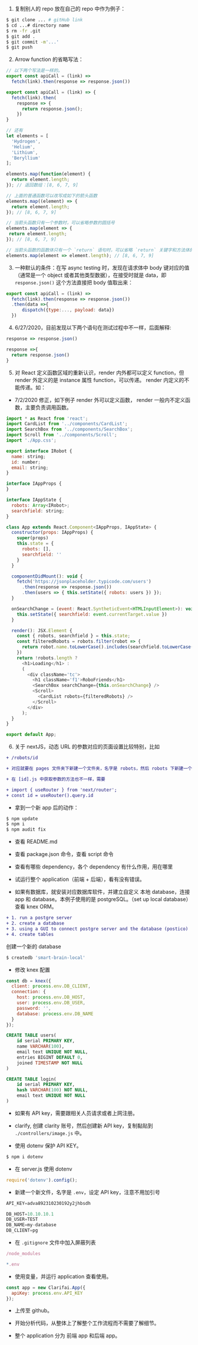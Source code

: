 1. 复制别人的 repo 放在自己的 repo 中作为例子：

```bash
$ git clone ... # gitHub link
$ cd ...# directory name
$ rm -fr .git
$ git add .
$ git commit -m'...'
$ git push
```

2. Arrow function 的省略写法：

```js
// 以下两个写法是一样的。
export const apiCall = (link) =>
  fetch(link).then(response => response.json())

export const apiCall = (link) => {
  fetch(link).then(
    response => {
      return response.json();
    })
}

// 还有
let elements = [
  'Hydrogen',
  'Helium',
  'Lithium',
  'Beryllium'
];

elements.map(function(element) { 
  return element.length; 
}); // 返回数组：[8, 6, 7, 9]

// 上面的普通函数可以改写成如下的箭头函数
elements.map((element) => {
  return element.length;
}); // [8, 6, 7, 9]

// 当箭头函数只有一个参数时，可以省略参数的圆括号
elements.map(element => {
 return element.length;
}); // [8, 6, 7, 9]

// 当箭头函数的函数体只有一个 `return` 语句时，可以省略 `return` 关键字和方法体的花括号
elements.map(element => element.length); // [8, 6, 7, 9]
```

3. 一种默认的条件：在写 async testing 时，发现在请求体中 body 键对应的值（通常是一个 object 或者其他类型数据），在接受时就是 data，即 `response.json()` 这个方法直接把 body 值取出来：
```js
export const apiCall = (link) =>
  fetch(link).then(response => response.json())
  .then(data =>{
      dispatch({type:..., payload: data})
  })
```

4. 6/27/2020，目前发现以下两个语句在测试过程中不一样，后面解释:
```js
response => response.json()
```
```js
response =>{
  return response.json()
}
```

5. 对 React 定义函数区域的重新认识，render 内外都可以定义 function，但 render 外定义的是 instance 属性 function，可以传递。 render 内定义的不能传递。如：

- 7/2/2020 修正，如下例子 render 外可以定义函数， render 一般内不定义函数，主要负责调用函数。

```js
import * as React from 'react';
import CardList from '../components/CardList';
import SearchBox from '../components/SearchBox';
import Scroll from '../components/Scroll';
import './App.css';

export interface IRobot {
  name: string;
  id: number;
  email: string;
}

interface IAppProps {
}

interface IAppState {
  robots: Array<IRobot>;
  searchfield: string;
}

class App extends React.Component<IAppProps, IAppState> {
  constructor(props: IAppProps) {
    super(props)
    this.state = {
      robots: [],
      searchfield: ''
    }
  }

  componentDidMount(): void {
    fetch('https://jsonplaceholder.typicode.com/users')
      .then(response => response.json())
      .then(users => { this.setState({ robots: users }) });
  }

  onSearchChange = (event: React.SyntheticEvent<HTMLInputElement>): void => {
    this.setState({ searchfield: event.currentTarget.value })
  }

  render(): JSX.Element {
    const { robots, searchfield } = this.state;
    const filteredRobots = robots.filter(robot => {
      return robot.name.toLowerCase().includes(searchfield.toLowerCase());
    })
    return !robots.length ?
      <h1>Loading</h1> :
      (
        <div className='tc'>
          <h1 className='f1'>RoboFriends</h1>
          <SearchBox searchChange={this.onSearchChange} />
          <Scroll>
            <CardList robots={filteredRobots} />
          </Scroll>
        </div>
      );
  }
}

export default App;
```

6. 关于 nextJS，动态 URL 的参数对应的页面设置比较特别，比如
```diff
+ /robots/id

+ 对应就要在 pages 文件夹下新建一个文件夹，名字是 robots，然后 robots 下新建一个新文件，叫做 [id].js

+ 在 [id].js 中获取参数的方法也不一样，需要 

+ import { useRouter } from 'next/router';
+ const id = useRouter().query.id
```

- 拿到一个新 app 后的动作：
```bash
$ npm update
$ npm i
$ npm audit fix
```

- 查看 README.md
- 查看 package.json 命令，查看 script 命令
- 查看有哪些 dependency，各个 dependency 有什么作用，用在哪里

- 试运行整个 application（前端 + 后端），看有没有错误。
- 如果有数据库，就安装对应数据库软件，并建立自定义 本地 database，连接 app 和 database。本例子使用的是 postgreSQL。（set up local database） 查看 knex ORM。

```diff
+ 1. run a postgre server
+ 2. create a database
+ 3. using a GUI to connect postgre server and the database (postico)
+ 4. create tables
```

创建一个新的 database
```bash
$ createdb 'smart-brain-local'
```

- 修改 knex 配置
```js
const db = knex({
  client: process.env.DB_CLIENT,
  connection: {
    host: process.env.DB_HOST,
    user: process.env.DB_USER,
    password: '',
    database: process.env.DB_NAME
  }
});
```

```sql
CREATE TABLE users(
    id serial PRIMARY KEY,
    name VARCHAR(100),
    email text UNIQUE NOT NULL,
    entries BIGINT DEFAULT 0,
    joined TIMESTAMP NOT NULL
)
```

```sql
CREATE TABLE login(
    id serial PRIMARY KEY,
    hash VARCHAR(100) NOT NULL,
    email text UNIQUE NOT NULL
)
```

- 如果有 API key，需要跟相关人员请求或者上网注册。

- clarify, 创建 clarity 账号，然后创建新 API key，复制黏贴到 `./controllers/image.js` 中。

- 使用 dotenv 保护 API KEY。
```bash
$ npm i dotenv
```

- 在 server.js 使用 dotenv
```js
require('dotenv').config();
```
- 新建一个新文件，名字是 `.env`，设定 API key，注意不用加引号
```js
API_KEY=adva892310230192y2jhbsdh

DB_HOST=10.10.10.1
DB_USER=TEST
DB_NAME=my-database
DB_CLIENT=pg
```

- 在 `.gitignore` 文件中加入屏蔽列表
```js
/node_modules

*.env
```

- 使用变量，并运行 application 查看使用。
```js
const app = new Clarifai.App({
  apiKey: process.env.API_KEY
});
```

- 上传至 github。


- 开始分析代码，从整体上了解整个工作流程而不需要了解细节。
- 整个 application 分为 前端 app 和后端 app。